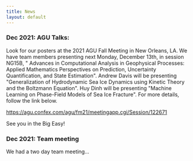 ```yaml
---
title: News
layout: default
---
```


### Dec 2021: AGU Talks:

Look for our posters at the 2021 AGU Fall Meeting in New Orleans, LA. We have team members presenting next Monday, December 13th, in session NG15B, " Advances in Computational Analysis in Geophysical Processes: Applied Mathematics Perspectives on Prediction, Uncertainty Quantification, and State Estimation". Andrew Davis will be presenting "Generalization of Hydrodynamic Sea Ice Dynamics using Kinetic Theory and the Boltzmann Equation". Huy Dinh will be presenting "Machine Learning on Phase-Field Models of Sea Ice Fracture". For more details, follow the link below.

<a href="https://agu.confex.com/agu/fm21/meetingapp.cgi/Session/122671">https://agu.confex.com/agu/fm21/meetingapp.cgi/Session/122671</a></th>

See you in the Big Easy!

### Dec 2021: Team meeting

We had a two day team meeting...

<!-- The NYU/Darthmouth team hosted a productive two-day online meeting between our MURI groups on December 3&mdash4. Our groups shared their progress on their research projects. Then, we set goals toward collaborative work, within and outside our MURI, and outreach to young scientists and potential collabortors. -->
